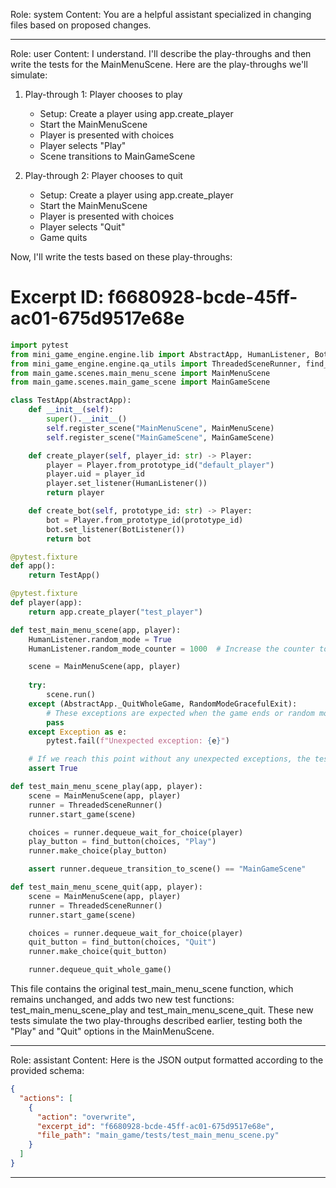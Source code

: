Role: system
Content: You are a helpful assistant specialized in changing files based on proposed changes.
__________________
Role: user
Content: I understand. I'll describe the play-throughs and then write the tests for the MainMenuScene. Here are the play-throughs we'll simulate:

1. Play-through 1: Player chooses to play
   - Setup: Create a player using app.create_player
   - Start the MainMenuScene
   - Player is presented with choices
   - Player selects "Play"
   - Scene transitions to MainGameScene

2. Play-through 2: Player chooses to quit
   - Setup: Create a player using app.create_player
   - Start the MainMenuScene
   - Player is presented with choices
   - Player selects "Quit"
   - Game quits

Now, I'll write the tests based on these play-throughs:

# Excerpt ID: f6680928-bcde-45ff-ac01-675d9517e68e
```python main_game/tests/test_main_menu_scene.py
import pytest
from mini_game_engine.engine.lib import AbstractApp, HumanListener, BotListener, Player, Button
from mini_game_engine.engine.qa_utils import ThreadedSceneRunner, find_button
from main_game.scenes.main_menu_scene import MainMenuScene
from main_game.scenes.main_game_scene import MainGameScene

class TestApp(AbstractApp):
    def __init__(self):
        super().__init__()
        self.register_scene("MainMenuScene", MainMenuScene)
        self.register_scene("MainGameScene", MainGameScene)

    def create_player(self, player_id: str) -> Player:
        player = Player.from_prototype_id("default_player")
        player.uid = player_id
        player.set_listener(HumanListener())
        return player

    def create_bot(self, prototype_id: str) -> Player:
        bot = Player.from_prototype_id(prototype_id)
        bot.set_listener(BotListener())
        return bot

@pytest.fixture
def app():
    return TestApp()

@pytest.fixture
def player(app):
    return app.create_player("test_player")

def test_main_menu_scene(app, player):
    HumanListener.random_mode = True
    HumanListener.random_mode_counter = 1000  # Increase the counter to allow for more interactions

    scene = MainMenuScene(app, player)
    
    try:
        scene.run()
    except (AbstractApp._QuitWholeGame, RandomModeGracefulExit):
        # These exceptions are expected when the game ends or random mode finishes
        pass
    except Exception as e:
        pytest.fail(f"Unexpected exception: {e}")

    # If we reach this point without any unexpected exceptions, the test is considered successful
    assert True

def test_main_menu_scene_play(app, player):
    scene = MainMenuScene(app, player)
    runner = ThreadedSceneRunner()
    runner.start_game(scene)

    choices = runner.dequeue_wait_for_choice(player)
    play_button = find_button(choices, "Play")
    runner.make_choice(play_button)

    assert runner.dequeue_transition_to_scene() == "MainGameScene"

def test_main_menu_scene_quit(app, player):
    scene = MainMenuScene(app, player)
    runner = ThreadedSceneRunner()
    runner.start_game(scene)

    choices = runner.dequeue_wait_for_choice(player)
    quit_button = find_button(choices, "Quit")
    runner.make_choice(quit_button)

    runner.dequeue_quit_whole_game()
```

This file contains the original test_main_menu_scene function, which remains unchanged, and adds two new test functions: test_main_menu_scene_play and test_main_menu_scene_quit. These new tests simulate the two play-throughs described earlier, testing both the "Play" and "Quit" options in the MainMenuScene.
__________________
Role: assistant
Content: Here is the JSON output formatted according to the provided schema:

```json
{
  "actions": [
    {
      "action": "overwrite",
      "excerpt_id": "f6680928-bcde-45ff-ac01-675d9517e68e",
      "file_path": "main_game/tests/test_main_menu_scene.py"
    }
  ]
}
```
__________________
